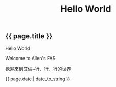 ﻿---
layout: post
title: Hello World
categories: x7x8
tags: 
- hello
- x7x8
---

<h2>{{ page.title }}</h2>
<p>Hello World</p>
<p>Welcome to Allen's FAS</p>
<p>歡迎來到艾倫~行．行．行的世界</p>
<p>{{ page.date | date_to_string }}</p>